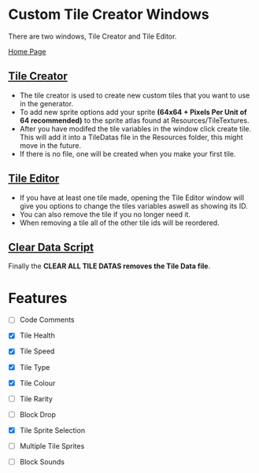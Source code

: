# Custom Tile Creator Windows

There are two windows, Tile Creator and Tile Editor.

[Home Page](https://github.com/EdwardDobson/DungeonGeneratorV2.0)

## [Tile Creator](https://github.com/EdwardDobson/DungeonGeneratorV2.0/blob/main/Assets/Scripts/Tiles/TileCreator.cs)

* The tile creator is used to create new custom tiles that you want to use in the generator.
* To add new sprite options add your sprite **(64x64 + Pixels Per Unit of 64 recommended)** to the sprite atlas found at Resources/TileTextures.
* After you have modifed the tile variables in the window click create tile. This will add it into a TileDatas file in the Resources folder, this might move in the future.
* If there is no file, one will be created when you make your first tile.

## [Tile Editor](https://github.com/EdwardDobson/DungeonGeneratorV2.0/blob/main/Assets/Scripts/TileEditor.cs)

* If you have at least one tile made, opening the Tile Editor window will give you options to change the tiles variables aswell as showing its ID.
* You can also remove the tile if you no longer need it.
* When removing a tile all of the other tile ids will be reordered.


## [Clear Data Script](https://github.com/EdwardDobson/DungeonGeneratorV2.0/blob/main/Assets/Scripts/ClearTileDataFile.cs)

Finally the **CLEAR ALL TILE DATAS removes the Tile Data file**.



# Features

- [ ] Code Comments

- [x] Tile Health

- [x] Tile Speed

- [x] Tile Type

- [x] Tile Colour

- [ ] Tile Rarity

- [ ] Block Drop

- [x] Tile Sprite Selection

- [ ] Multiple Tile Sprites

- [ ] Block Sounds
